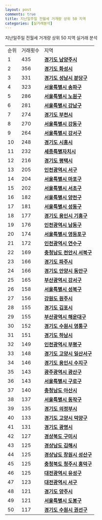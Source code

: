 ```yaml
---
layout: post
comments: true
title: 지난일주일 전월세 거개량 상위 50 지역
categories: [실거래분석]
---
```


지난일주일 전월세 거개량 상위 50 지역 실거래 분석

<table>
  <tr>
    <td>순위</td>
    <td>거래횟수</td>
    <td>지역</td>
  </tr>

  <tr>
    <td>1</td>
    <td>435</td>
    <td colspan="4" style="font-weight: bold;"><a href="/실거래가/2021/06/13/41360.html">경기도 남양주시 </a></td>
  </tr>

  <tr>
    <td>2</td>
    <td>356</td>
    <td colspan="4" style="font-weight: bold;"><a href="/실거래가/2021/06/13/41590.html">경기도 화성시 </a></td>
  </tr>

  <tr>
    <td>3</td>
    <td>331</td>
    <td colspan="4" style="font-weight: bold;"><a href="/실거래가/2021/06/13/41135.html">경기도 성남시 분당구 </a></td>
  </tr>

  <tr>
    <td>4</td>
    <td>323</td>
    <td colspan="4" style="font-weight: bold;"><a href="/실거래가/2021/06/13/11710.html">서울특별시 송파구 </a></td>
  </tr>

  <tr>
    <td>5</td>
    <td>286</td>
    <td colspan="4" style="font-weight: bold;"><a href="/실거래가/2021/06/13/11350.html">서울특별시 노원구 </a></td>
  </tr>

  <tr>
    <td>6</td>
    <td>281</td>
    <td colspan="4" style="font-weight: bold;"><a href="/실거래가/2021/06/13/11680.html">서울특별시 강남구 </a></td>
  </tr>

  <tr>
    <td>7</td>
    <td>274</td>
    <td colspan="4" style="font-weight: bold;"><a href="/실거래가/2021/06/13/41190.html">경기도 부천시 </a></td>
  </tr>

  <tr>
    <td>8</td>
    <td>270</td>
    <td colspan="4" style="font-weight: bold;"><a href="/실거래가/2021/06/13/11740.html">서울특별시 강동구 </a></td>
  </tr>

  <tr>
    <td>9</td>
    <td>264</td>
    <td colspan="4" style="font-weight: bold;"><a href="/실거래가/2021/06/13/11500.html">서울특별시 강서구 </a></td>
  </tr>

  <tr>
    <td>10</td>
    <td>248</td>
    <td colspan="4" style="font-weight: bold;"><a href="/실거래가/2021/06/13/41390.html">경기도 시흥시 </a></td>
  </tr>

  <tr>
    <td>11</td>
    <td>232</td>
    <td colspan="4" style="font-weight: bold;"><a href="/실거래가/2021/06/13/36110.html">세종특별자치시 </a></td>
  </tr>

  <tr>
    <td>12</td>
    <td>216</td>
    <td colspan="4" style="font-weight: bold;"><a href="/실거래가/2021/06/13/41220.html">경기도 평택시 </a></td>
  </tr>

  <tr>
    <td>13</td>
    <td>205</td>
    <td colspan="4" style="font-weight: bold;"><a href="/실거래가/2021/06/13/28260.html">인천광역시 서구 </a></td>
  </tr>

  <tr>
    <td>14</td>
    <td>204</td>
    <td colspan="4" style="font-weight: bold;"><a href="/실거래가/2021/06/13/11440.html">서울특별시 마포구 </a></td>
  </tr>

  <tr>
    <td>15</td>
    <td>202</td>
    <td colspan="4" style="font-weight: bold;"><a href="/실거래가/2021/06/13/11650.html">서울특별시 서초구 </a></td>
  </tr>

  <tr>
    <td>16</td>
    <td>182</td>
    <td colspan="4" style="font-weight: bold;"><a href="/실거래가/2021/06/13/11470.html">서울특별시 양천구 </a></td>
  </tr>

  <tr>
    <td>17</td>
    <td>181</td>
    <td colspan="4" style="font-weight: bold;"><a href="/실거래가/2021/06/13/11200.html">서울특별시 성동구 </a></td>
  </tr>

  <tr>
    <td>18</td>
    <td>177</td>
    <td colspan="4" style="font-weight: bold;"><a href="/실거래가/2021/06/13/41463.html">경기도 용인시 기흥구 </a></td>
  </tr>

  <tr>
    <td>19</td>
    <td>176</td>
    <td colspan="4" style="font-weight: bold;"><a href="/실거래가/2021/06/13/28200.html">인천광역시 남동구 </a></td>
  </tr>

  <tr>
    <td>20</td>
    <td>174</td>
    <td colspan="4" style="font-weight: bold;"><a href="/실거래가/2021/06/13/11560.html">서울특별시 영등포구 </a></td>
  </tr>

  <tr>
    <td>21</td>
    <td>172</td>
    <td colspan="4" style="font-weight: bold;"><a href="/실거래가/2021/06/13/28185.html">인천광역시 연수구 </a></td>
  </tr>

  <tr>
    <td>22</td>
    <td>169</td>
    <td colspan="4" style="font-weight: bold;"><a href="/실거래가/2021/06/13/44133.html">충청남도 천안시 서북구 </a></td>
  </tr>

  <tr>
    <td>23</td>
    <td>166</td>
    <td colspan="4" style="font-weight: bold;"><a href="/실거래가/2021/06/13/41480.html">경기도 파주시 </a></td>
  </tr>

  <tr>
    <td>24</td>
    <td>166</td>
    <td colspan="4" style="font-weight: bold;"><a href="/실거래가/2021/06/13/41173.html">경기도 안양시 동안구 </a></td>
  </tr>

  <tr>
    <td>25</td>
    <td>165</td>
    <td colspan="4" style="font-weight: bold;"><a href="/실거래가/2021/06/13/26440.html">부산광역시 강서구 </a></td>
  </tr>

  <tr>
    <td>26</td>
    <td>158</td>
    <td colspan="4" style="font-weight: bold;"><a href="/실거래가/2021/06/13/11290.html">서울특별시 성북구 </a></td>
  </tr>

  <tr>
    <td>27</td>
    <td>156</td>
    <td colspan="4" style="font-weight: bold;"><a href="/실거래가/2021/06/13/42130.html">강원도 원주시 </a></td>
  </tr>

  <tr>
    <td>28</td>
    <td>155</td>
    <td colspan="4" style="font-weight: bold;"><a href="/실거래가/2021/06/13/41570.html">경기도 김포시 </a></td>
  </tr>

  <tr>
    <td>29</td>
    <td>155</td>
    <td colspan="4" style="font-weight: bold;"><a href="/실거래가/2021/06/13/26350.html">부산광역시 해운대구 </a></td>
  </tr>

  <tr>
    <td>30</td>
    <td>152</td>
    <td colspan="4" style="font-weight: bold;"><a href="/실거래가/2021/06/13/41117.html">경기도 수원시 영통구 </a></td>
  </tr>

  <tr>
    <td>31</td>
    <td>151</td>
    <td colspan="4" style="font-weight: bold;"><a href="/실거래가/2021/06/13/41450.html">경기도 하남시 </a></td>
  </tr>

  <tr>
    <td>32</td>
    <td>149</td>
    <td colspan="4" style="font-weight: bold;"><a href="/실거래가/2021/06/13/28237.html">인천광역시 부평구 </a></td>
  </tr>

  <tr>
    <td>33</td>
    <td>148</td>
    <td colspan="4" style="font-weight: bold;"><a href="/실거래가/2021/06/13/41287.html">경기도 고양시 일산서구 </a></td>
  </tr>

  <tr>
    <td>34</td>
    <td>146</td>
    <td colspan="4" style="font-weight: bold;"><a href="/실거래가/2021/06/13/41465.html">경기도 용인시 수지구 </a></td>
  </tr>

  <tr>
    <td>35</td>
    <td>143</td>
    <td colspan="4" style="font-weight: bold;"><a href="/실거래가/2021/06/13/29200.html">광주광역시 광산구 </a></td>
  </tr>

  <tr>
    <td>36</td>
    <td>143</td>
    <td colspan="4" style="font-weight: bold;"><a href="/실거래가/2021/06/13/11530.html">서울특별시 구로구 </a></td>
  </tr>

  <tr>
    <td>37</td>
    <td>140</td>
    <td colspan="4" style="font-weight: bold;"><a href="/실거래가/2021/06/13/44200.html">충청남도 아산시 </a></td>
  </tr>

  <tr>
    <td>38</td>
    <td>137</td>
    <td colspan="4" style="font-weight: bold;"><a href="/실거래가/2021/06/13/11590.html">서울특별시 동작구 </a></td>
  </tr>

  <tr>
    <td>39</td>
    <td>135</td>
    <td colspan="4" style="font-weight: bold;"><a href="/실거래가/2021/06/13/41150.html">경기도 의정부시 </a></td>
  </tr>

  <tr>
    <td>40</td>
    <td>133</td>
    <td colspan="4" style="font-weight: bold;"><a href="/실거래가/2021/06/13/41281.html">경기도 고양시 덕양구 </a></td>
  </tr>

  <tr>
    <td>41</td>
    <td>131</td>
    <td colspan="4" style="font-weight: bold;"><a href="/실거래가/2021/06/13/41210.html">경기도 광명시 </a></td>
  </tr>

  <tr>
    <td>42</td>
    <td>127</td>
    <td colspan="4" style="font-weight: bold;"><a href="/실거래가/2021/06/13/47190.html">경상북도 구미시 </a></td>
  </tr>

  <tr>
    <td>43</td>
    <td>125</td>
    <td colspan="4" style="font-weight: bold;"><a href="/실거래가/2021/06/13/48250.html">경상남도 김해시 </a></td>
  </tr>

  <tr>
    <td>44</td>
    <td>125</td>
    <td colspan="4" style="font-weight: bold;"><a href="/실거래가/2021/06/13/48123.html">경상남도 창원시 성산구 </a></td>
  </tr>

  <tr>
    <td>45</td>
    <td>125</td>
    <td colspan="4" style="font-weight: bold;"><a href="/실거래가/2021/06/13/43113.html">충청북도 청주시 흥덕구 </a></td>
  </tr>

  <tr>
    <td>46</td>
    <td>125</td>
    <td colspan="4" style="font-weight: bold;"><a href="/실거래가/2021/06/13/30200.html">대전광역시 유성구 </a></td>
  </tr>

  <tr>
    <td>47</td>
    <td>123</td>
    <td colspan="4" style="font-weight: bold;"><a href="/실거래가/2021/06/13/30170.html">대전광역시 서구 </a></td>
  </tr>

  <tr>
    <td>48</td>
    <td>121</td>
    <td colspan="4" style="font-weight: bold;"><a href="/실거래가/2021/06/13/41630.html">경기도 양주시 </a></td>
  </tr>

  <tr>
    <td>49</td>
    <td>121</td>
    <td colspan="4" style="font-weight: bold;"><a href="/실거래가/2021/06/13/11320.html">서울특별시 도봉구 </a></td>
  </tr>

  <tr>
    <td>50</td>
    <td>117</td>
    <td colspan="4" style="font-weight: bold;"><a href="/실거래가/2021/06/13/41113.html">경기도 수원시 권선구 </a></td>
  </tr>

</table>
